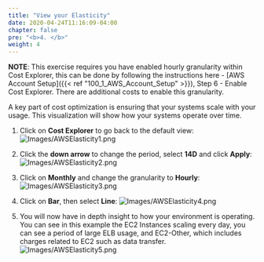 ```yaml
---
title: "View your Elasticity"
date: 2020-04-24T11:16:09-04:00
chapter: false
pre: "<b>4. </b>"
weight: 4
---
```


**NOTE**: This exercise requires you have enabled hourly granularity within Cost Explorer, this can be done by following the instructions here - [AWS Account Setup]({{< ref "100_1_AWS_Account_Setup" >}}), Step 6 - Enable Cost Explorer.
There are additional costs to enable this granularity.

A key part of cost optimization is ensuring that your systems scale with your usage. This visualization will show how your systems operate over time.

1. Click on **Cost Explorer** to go back to the default view:
![Images/AWSElasticity1.png](/Cost/100_5_Cost_Visualization/Images/AWSElasticity1.png)

2. Click the **down arrow** to change the period, select **14D** and click **Apply**:
![Images/AWSElasticity2.png](/Cost/100_5_Cost_Visualization/Images/AWSElasticity2.png)

3. Click on **Monthly** and change the granularity to **Hourly**:
![Images/AWSElasticity3.png](/Cost/100_5_Cost_Visualization/Images/AWSElasticity3.png)

4. Click on **Bar**, then select **Line**:
![Images/AWSElasticity4.png](/Cost/100_5_Cost_Visualization/Images/AWSElasticity4.png)

5. You will now have in depth insight to how your environment is operating. You can see in this example the EC2 Instances scaling every day, you can see a period of large ELB usage, and EC2-Other, which includes charges related to EC2 such as data transfer.
![Images/AWSElasticity5.png](/Cost/100_5_Cost_Visualization/Images/AWSElasticity5.png)
